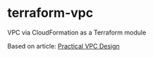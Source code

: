 # terraform-vpc

VPC via CloudFormation as a Terraform module

Based on article: [Practical VPC Design](https://medium.com/aws-activate-startup-blog/practical-vpc-design-8412e1a18dcc#.wlynyp2l6)

